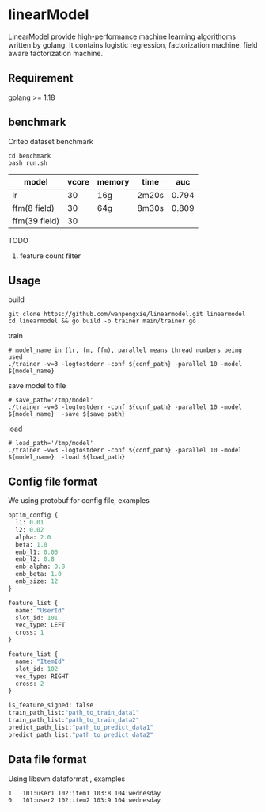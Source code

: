 # linearModel

LinearModel provide high-performance machine learning algorithoms written by golang. It contains logistic regression, factorization machine, field aware factorization machine. 

## Requirement
golang >= 1.18

## benchmark
Criteo dataset benchmark
```shell
cd benchmark
bash run.sh
```
| model         | vcore | memory | time  |  auc  |
|---------------|-------|--------|-------|:-----:|
| lr            | 30    | 16g    | 2m20s | 0.794 |
| ffm(8 field)  | 30    | 64g    | 8m30s | 0.809 |
| ffm(39 field) | 30    |        |       |       |

TODO
1. feature count filter

## Usage
build
```shell
git clone https://github.com/wanpengxie/linearmodel.git linearmodel
cd linearmodel && go build -o trainer main/trainer.go    
```

train
```shell
# model_name in (lr, fm, ffm), parallel means thread numbers being used
./trainer -v=3 -logtostderr -conf ${conf_path} -parallel 10 -model ${model_name}   
```

save model to file
```shell
# save_path='/tmp/model'
./trainer -v=3 -logtostderr -conf ${conf_path} -parallel 10 -model ${model_name}  -save ${save_path}
```

load 
```shell
# load_path='/tmp/model'
./trainer -v=3 -logtostderr -conf ${conf_path} -parallel 10 -model ${model_name}  -load ${load_path}
```
## Config file format
We using protobuf for config file, examples
```protobuf
optim_config {
  l1: 0.01
  l2: 0.02
  alpha: 2.0
  beta: 1.0
  emb_l1: 0.00
  emb_l2: 0.8
  emb_alpha: 0.8
  emb_beta: 1.0
  emb_size: 12
}

feature_list {
  name: "UserId"
  slot_id: 101
  vec_type: LEFT
  cross: 1
}

feature_list {
  name: "ItemId"
  slot_id: 102
  vec_type: RIGHT
  cross: 2
}

is_feature_signed: false
train_path_list:"path_to_train_data1"
train_path_list:"path_to_train_data2"
predict_path_list:"path_to_predict_data1"
predict_path_list:"path_to_predict_data2"
```

## Data file format
Using libsvm dataformat
, examples
```text
1   101:user1 102:item1 103:8 104:wednesday
0   101:user2 102:item2 103:9 104:wednesday
```


